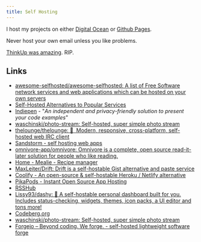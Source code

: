 ```yaml
---
title: Self Hosting
---
```


I host my projects on either [Digital Ocean](https://www.digitalocean.com/?refcode=8e1d8283bd20) or [Github Pages](https://pages.github.com/).

Never host your own email unless you like problems.

[ThinkUp was amazing](https://github.com/ThinkUpLLC/ThinkUp). RIP.

## Links

- [awesome-selfhosted/awesome-selfhosted: A list of Free Software network services and web applications which can be hosted on your own servers](https://github.com/awesome-selfhosted/awesome-selfhosted)
- [Self-Hosted Alternatives to Popular Services](https://www.reddit.com/r/selfhosted/)
- [Indiepen](https://indiepen.tech/) - "_An independent and privacy-friendly solution to present your code examples_"
- [waschinski/photo-stream: Self-hosted, super simple photo stream](https://github.com/waschinski/photo-stream/)
- [thelounge/thelounge: 💬 ‎ Modern, responsive, cross-platform, self-hosted web IRC client](https://github.com/thelounge/thelounge)
- [Sandstorm - self hosting web apps](https://sandstorm.io/)
- [omnivore-app/omnivore: Omnivore is a complete, open source read-it-later solution for people who like reading.](https://github.com/omnivore-app/omnivore)
- [Home - Mealie - Recipe manager](https://nightly.mealie.io/?ref=selfhostit.dev)
- [MaxLeiter/Drift: Drift is a self-hostable Gist alternative and paste service](https://github.com/MaxLeiter/Drift)
- [Coolify - An open-source & self-hostable Heroku / Netlify alternative](https://coolify.io/)
- [PikaPods - Instant Open Source App Hosting](https://www.pikapods.com/)
- [RSSHub](https://docs.rsshub.app/en/)
- [Lissy93/dashy: 🚀 A self-hostable personal dashboard built for you. Includes status-checking, widgets, themes, icon packs, a UI editor and tons more!](https://github.com/Lissy93/dashy?utm_source=pocket_saves)
- [Codeberg.org](https://codeberg.org/)
- [waschinski/photo-stream: Self-hosted, super simple photo stream](https://github.com/waschinski/photo-stream)
- [Forgejo – Beyond coding. We forge. - self-hosted lightweight software forge](https://forgejo.org/)
